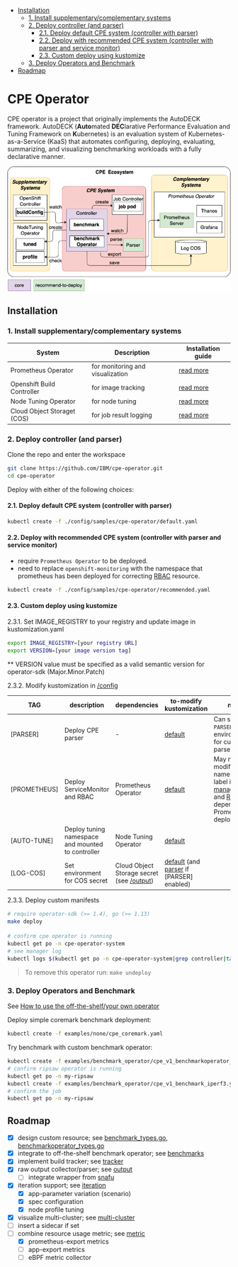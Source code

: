 <!-- TOC tocDepth:2..4 chapterDepth:2..6 -->

- [Installation](#installation)
  - [1. Install supplementary/complementary systems](#1-install-supplementarycomplementary-systems)
  - [2. Deploy controller (and parser)](#2-deploy-controller-and-parser)
    - [2.1. Deploy default CPE system (controller with parser)](#21-deploy-default-cpe-system-controller-with-parser)
    - [2.2. Deploy with recommended CPE system (controller with parser and service monitor)](#22-deploy-with-recommended-cpe-system-controller-with-parser-and-service-monitor)
    - [2.3. Custom deploy using kustomize](#23-custom-deploy-using-kustomize)
  - [3. Deploy Operators and Benchmark](#3-deploy-operators-and-benchmark)
- [Roadmap](#roadmap)

<!-- /TOC -->

# CPE Operator

CPE operator is a project that originally implements the AutoDECK framework. AutoDECK (**Auto**mated **DEC**larative Performance Evaluation and Tuning Framework on **K**ubernetes) is an evaluation system of Kubernetes-as-a-Service (KaaS) that automates configuring, deploying, evaluating, summarizing, and visualizing benchmarking workloads with a fully declarative manner. 

![system](img/system.PNG)

## Installation

### 1. Install supplementary/complementary systems

System|Description|Installation guide
---|---|---
Prometheus Operator|for monitoring and visualization |[read more](metric/README.md)
Openshift Build Controller|for image tracking|[read more](https://docs.openshift.com/container-platform/4.7/rest_api/workloads_apis/buildconfig-build-openshift-io-v1.html)
Node Tuning Operator|for node tuning|[read more](https://docs.openshift.com/container-platform/4.2/nodes/nodes/nodes-node-tuning-operator.html)
Cloud Object Storaget (COS)|for job result logging|[read more](./output/README.md)

### 2. Deploy controller (and parser)

Clone the repo and enter the workspace
```bash
git clone https://github.com/IBM/cpe-operator.git
cd cpe-operator
```

Deploy with either of the following choices:

#### 2.1. Deploy default CPE system (controller with parser)

   ```bash
   kubectl create -f ./config/samples/cpe-operator/default.yaml
   ```

#### 2.2. Deploy with recommended CPE system (controller with parser and service monitor)
  
  - require `Prometheus Operator` to be deployed.
  - need to replace `openshift-monitoring` with the namespace that prometheus has been deployed for correcting [RBAC](https://kubernetes.io/docs/reference/access-authn-authz/rbac/) resource.

   ```bash
   kubectl create -f ./config/samples/cpe-operator/recommended.yaml
   ```

#### 2.3. Custom deploy using kustomize

  2.3.1. Set IMAGE_REGISTRY to your registry and update image in kustomization.yaml

  ```bash
  export IMAGE_REGISTRY=[your registry URL]
  export VERSION=[your image version tag]
  ```
  
  ** VERSION value must be specified as a valid semantic version for operator-sdk (Major.Minor.Patch)

  2.3.2.  Modify kustomization in [/config](./config/) 

  TAG|description|dependencies|to-modify kustomization|note
  ---|---|---|---|---
  [PARSER]|Deploy CPE parser|-|[default](./config/default/kustomization.yaml)|Can specifiy `PARSER_IMG` environment for custom parser image
  [PROMETHEUS]|Deploy ServiceMonitor and RBAC|Prometheus Operator|[default](./config/default/kustomization.yaml)|May need to modify namespace label in [manager.yaml](./config/manager/manager.yaml) and [RBAC](./config/prometheus/rbac.yaml) depending on Prometheus deployment 
  [AUTO-TUNE]|Deploy tuning namespace and mounted to controller|Node Tuning Operator|[default](./config/default/kustomization.yaml)|
  [LOG-COS]|Set environment for COS secret|Cloud Object Storage secret (see [/output](./output/README.md#raw-output-collection))|[default](./config/default/kustomization.yaml) (and [parser](./config/parser/kustomization.yaml) if [PARSER] enabled)|

  2.3.3.  Deploy custom manifests

  ```bash
  # require operator-sdk (>= 1.4), go (>= 1.13)
  make deploy

  # confirm cpe operator is running
  kubectl get po -n cpe-operator-system
  # see manager log
  kubectl logs $(kubectl get po -n cpe-operator-system|grep controller|tail -1|awk '{print $1}') -n cpe-operator-system -c manager
  ```

> To remove this operator run: `make undeploy`

### 3. Deploy Operators and Benchmark

See [How to use the off-the-shelf/your own operator](./examples)

Deploy simple coremark benchmark deployment:
```bash
kubectl create -f examples/none/cpe_coremark.yaml
```

Try benchmark with custom benchmark operator:
```bash
kubectl create -f examples/benchmark_operator/cpe_v1_benchmarkoperator_helm.yaml
# confirm ripsaw operator is running
kubectl get po -n my-ripsaw
kubectl create -f examples/benchmark_operator/cpe_v1_benchmark_iperf3.yaml
# confirm the job
kubectl get po -n my-ripsaw
```

## Roadmap
- [x] design custom resource; see [benchmark_types.go](api/v1/benchmark_types.go), [benchmarkoperator_types.go](api/v1/benchmarkoperator_types.go)
- [x] integrate to off-the-shelf benchmark operator; see [benchmarks](benchmarks/README.md)
- [x] implement build tracker; see [tracker](tracker/README.md)
- [x] raw output collector/parser; see [output](output/README.md)
  - [ ] integrate wrapper from [snafu](https://github.com/cloud-bulldozer/benchmark-wrapper/tree/master/snafu)
- [x] iteration support; see [iteration](iteration/README.md)
  - [x] app-parameter variation (scenario)
  - [x] spec configuration
  - [x] node profile tuning
- [x] visualize multi-cluster; see [multi-cluster](metric/README.md#multi-cluster-integration)
- [ ] insert a sidecar if set
- [ ] combine resource usage metric; see [metric](metric/README.md)
    - [x] prometheus-export metrics
    - [ ] app-export metrics
    - [ ] eBPF metric collector